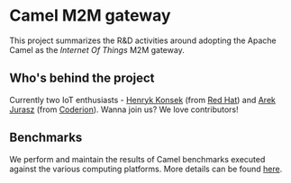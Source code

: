 # Camel M2M gateway

This project summarizes the R&D activities around adopting the Apache Camel as the *Internet Of Things* M2M
gateway.

## Who's behind the project

Currently two IoT enthusiasts - [Henryk Konsek](https://twitter.com/hekonsek) (from [Red Hat](http://redhat.com)) and
[Arek Jurasz](https://twitter.com/arekjurasz) (from [Coderion](http://coderion.pl)). Wanna join us? We love
contributors!

## Benchmarks

We perform and maintain the results of Camel benchmarks executed against the various computing platforms. More details
can be found [here](https://github.com/hekonsek/camel-m2m-gateway/tree/master/benchmarks/README.md).